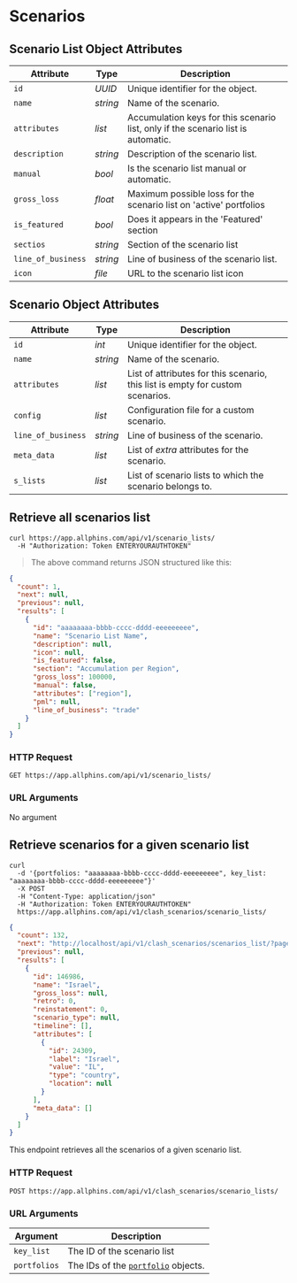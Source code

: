 # Scenarios

## Scenario List Object Attributes

| Attribute          | Type     | Description                                                                       |
| ------------------ | -------- | --------------------------------------------------------------------------------- |
| `id`               | _UUID_   | Unique identifier for the object.                                                 |
| `name`             | _string_ | Name of the scenario.                                                             |
| `attributes`       | _list_   | Accumulation keys for this scenario list, only if the scenario list is automatic. |
| `description`      | _string_ | Description of the scenario list.                                                 |
| `manual`           | _bool_   | Is the scenario list manual or automatic.                                         |
| `gross_loss`       | _float_  | Maximum possible loss for the scenario list on 'active' portfolios                |
| `is_featured`      | _bool_   | Does it appears in the 'Featured' section                                         |
| `sectios`          | _string_ | Section of the scenario list                                                      |
| `line_of_business` | _string_ | Line of business of the scenario list.                                            |
| `icon`             | _file_   | URL to the scenario list icon                                                     |

## Scenario Object Attributes

| Attribute          | Type     | Description                                                                    |
| ------------------ | -------- | ------------------------------------------------------------------------------ |
| `id`               | _int_    | Unique identifier for the object.                                              |
| `name`             | _string_ | Name of the scenario.                                                          |
| `attributes`       | _list_   | List of attributes for this scenario, this list is empty for custom scenarios. |
| `config`           | _list_   | Configuration file for a custom scenario.                                      |
| `line_of_business` | _string_ | Line of business of the scenario.                                              |
| `meta_data`        | _list_   | List of _extra_ attributes for the scenario.                                   |
| `s_lists`          | _list_   | List of scenario lists to which the scenario belongs to.                       |

## Retrieve all scenarios list

```shell
curl https://app.allphins.com/api/v1/scenario_lists/
  -H "Authorization: Token ENTERYOURAUTHTOKEN"
```

> The above command returns JSON structured like this:

```json
{
  "count": 1,
  "next": null,
  "previous": null,
  "results": [
    {
      "id": "aaaaaaaa-bbbb-cccc-dddd-eeeeeeeee",
      "name": "Scenario List Name",
      "description": null,
      "icon": null,
      "is_featured": false,
      "section": "Accumulation per Region",
      "gross_loss": 100000,
      "manual": false,
      "attributes": ["region"],
      "pml": null,
      "line_of_business": "trade"
    }
  ]
}
```

### HTTP Request

`GET https://app.allphins.com/api/v1/scenario_lists/`

### URL Arguments

No argument

## Retrieve scenarios for a given scenario list

```shell
curl
  -d '{portfolios: "aaaaaaaa-bbbb-cccc-dddd-eeeeeeeee", key_list: "aaaaaaaa-bbbb-cccc-dddd-eeeeeeeee"}'
  -X POST
  -H "Content-Type: application/json"
  -H "Authorization: Token ENTERYOURAUTHTOKEN"
  https://app.allphins.com/api/v1/clash_scenarios/scenario_lists/
```

```json
{
  "count": 132,
  "next": "http://localhost/api/v1/clash_scenarios/scenarios_list/?page=2",
  "previous": null,
  "results": [
    {
      "id": 146986,
      "name": "Israel",
      "gross_loss": null,
      "retro": 0,
      "reinstatement": 0,
      "scenario_type": null,
      "timeline": [],
      "attributes": [
        {
          "id": 24309,
          "label": "Israel",
          "value": "IL",
          "type": "country",
          "location": null
        }
      ],
      "meta_data": []
    }
  ]
}
```

This endpoint retrieves all the scenarios of a given scenario list.

### HTTP Request

`POST https://app.allphins.com/api/v1/clash_scenarios/scenario_lists/`

### URL Arguments

| Argument     | Description                                      |
| ------------ | ------------------------------------------------ |
| `key_list`   | The ID of the scenario list                      |
| `portfolios` | The IDs of the [`portfolio`](#portfolios) objects. |
